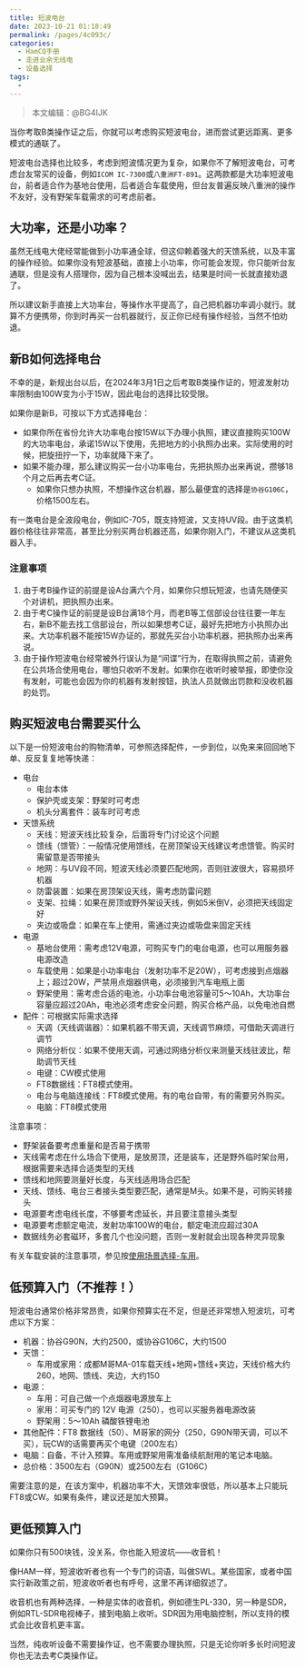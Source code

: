 ```yaml
---
title: 短波电台
date: 2023-10-21 01:18:49
permalink: /pages/4c093c/
categories:
  - HamCQ手册
  - 走进业余无线电
  - 设备选择
tags:
  - 
---
```


> 本文编辑：@BG4IJK

当你考取B类操作证之后，你就可以考虑购买短波电台，进而尝试更远距离、更多模式的通联了。

短波电台选择也比较多，考虑到短波情况更为复杂，如果你不了解短波电台，可考虑台友常买的设备，例如`ICOM IC-7300`或`八重洲FT-891`。这两款都是大功率短波电台，前者适合作为基地台使用，后者适合车载使用，但台友普遍反映八重洲的操作不友好，没有野架车载需求的可考虑前者。

## 大功率，还是小功率？

虽然无线电大佬经常能做到小功率通全球，但这仰赖着强大的天馈系统，以及丰富的操作经验。如果你没有短波基础，直接上小功率，你可能会发现，你只能听台友通联，但是没有人搭理你，因为自己根本没喊出去，结果是时间一长就直接劝退了。

所以建议新手直接上大功率台，等操作水平提高了，自己把机器功率调小就行。就算不方便携带，你到时再买一台机器就行，反正你已经有操作经验，当然不怕劝退。

## 新B如何选择电台

不幸的是，新规出台以后，在2024年3月1日之后考取B类操作证的，短波发射功率限制由100W变为小于15W，因此电台的选择比较受限。

如果你是新B，可按以下方式选择电台：

* 如果你所在省份允许大功率电台按15W以下办理小执照，建议直接购买100W的大功率电台，承诺15W以下使用，先把地方的小执照办出来。实际使用的时候，把旋扭拧一下，功率就降下来了。
* 如果不能办理，那么建议购买一台小功率电台，先把执照办出来再说，攒够18个月之后再去考C证。
  * 如果你只想办执照，不想操作这台机器，那么最便宜的选择是`协谷G106C`，价格1500左右。

有一类电台是全波段电台，例如IC-705，既支持短波，又支持UV段。由于这类机器价格往往非常高，甚至比分别买两台机器还高，如果你刚入门，不建议从这类机器入手。

### 注意事项

1. 由于考B操作证的前提是设A台满六个月，如果你只想玩短波，也请先随便买个对讲机，把执照办出来。
2. 由于考C操作证的前提是设B台满18个月，而老B等工信部设台往往要一年左右，新B不能去找工信部设台，所以如果想考C证，最好先把地方小执照办出来。大功率机器不能按15W办证的，那就先买台小功率机器，把执照办出来再说。
3. 由于操作短波电台经常被外行误认为是“间谍”行为，在取得执照之前，请避免在公共场合使用电台，哪怕只收听不发射。如果你在收听时被举报，即使你没有发射，可能也会因为你的机器有发射按钮，执法人员就做出罚款和没收机器的处罚。

## 购买短波电台需要买什么

以下是一份短波电台的购物清单，可参照选择配件，一步到位，以免来来回回地下单、反反复复地等快递：

* 电台
  * 电台本体
  * 保护壳或支架：野架时可考虑
  * 机头分离套件：装车时可考虑
* 天馈系统
  * 天线：短波天线比较复杂，后面将专门讨论这个问题
  * 馈线（馈管）：一般情况使用馈线，在房顶架设天线建议考虑馈管。购买时需留意是否带接头
  * 地网：与UV段不同，短波天线必须要匹配地网，否则驻波很大，容易损坏机器
  * 防雷装置：如果在房顶架设天线，需考虑防雷问题
  * 支架、拉绳：如果在房顶或野外架设天线，例如5米倒V，必须把天线固定好
  * 夹边或吸盘：如果在车上使用，需通过夹边或吸盘来固定天线
* 电源
  * 基地台使用：需考虑12V电源，可购买专门的电台电源，也可以用服务器电源改造
  * 车载使用：如果是小功率电台（发射功率不足20W），可考虑接到点烟器上；超过20W，严禁用点烟器供电，必须接到汽车电瓶上面
  * 野架使用：需考虑合适的电池，小功率台电池容量可5～10Ah，大功率台容量应超过20Ah，电池必须考虑安全问题，购买合格产品，以免电池自燃
* 配件：可根据实际需求选择
  * 天调（天线调谐器）：如果机器不带天调，天线调节麻烦，可借助天调进行调节
  * 网络分析仪：如果不使用天调，可通过网络分析仪来测量天线驻波比，帮助调节天线
  * 电键：CW模式使用
  * FT8数据线：FT8模式使用。
  * 电台与电脑连接线：FT8模式使用。有的电台自带，有的需要另外购买。
  * 电脑：FT8模式使用

注意事项：

* 野架装备要考虑重量和是否易于携带
* 天线需考虑在什么场合下使用，是放房顶，还是装车，还是野外临时架台用，根据需要来选择合适类型的天线
* 馈线和地网要测量好长度，与天线适用场合匹配
* 天线、馈线、电台三者接头类型要匹配，通常是M头。如果不是，可购买转接头
* 电源要考虑电线长度，不够要考虑延长，并且要注意接头类型
* 电源要考虑额定电流，发射功率100W的电台，额定电流应超过30A
* 数据线务必套磁环，多套几个也没问题，否则一发射就会出现各种灵异现象

有关车载安装的注意事项，参见按[使用场景选择-车用](/pages/c18790/)。

## 低预算入门（不推荐！）

短波电台通常价格非常昂贵，如果你预算实在不足，但是还非常想入短波坑，可考虑以下方案：

* 机器：协谷G90N，大约2500，或协谷G106C，大约1500
* 天馈：
  * 车用或家用：成都M哥MA-01车载天线+地网+馈线+夹边，天线价格大约260，地网、馈线、夹边，大约150
* 电源：
  * 车用：可自己做一个点烟器电源放车上
  * 家用：可买专门的 12V 电源（250），也可以买服务器电源改装
  * 野架用：5～10Ah 磷酸铁锂电池
* 其他配件：FT8 数据线（50）、M哥家的网分（250，G90N带天调，可以不买），玩CW的话需要再买个电键（200左右）
* 电脑：自备，不计入预算。车用或野架用需准备续航耐用的笔记本电脑。
* 总价格：3500左右（G90N）或2500左右（G106C）

需要注意的是，在该方案中，机器功率不大，天馈效率很低，所以基本上只能玩FT8或CW。如果有条件，建议还是加大预算。

## 更低预算入门

如果你只有500块钱，没关系，你也能入短波坑——收音机！

像HAM一样，短波收听者也有一个专门的词语，叫做SWL。某些国家，或者中国实行新政策之前，短波收听者也有呼号，这里不再详细叙述了。

收音机也有两种选择，一种是实体的收音机，例如德生PL-330，另一种是SDR，例如RTL-SDR电视棒子，接到电脑上收听。SDR因为用电脑控制，所以支持的模式会比收音机更丰富。

当然，纯收听设备不需要操作证，也不需要办理执照，只是无论你听多长时间短波你也无法去考C类操作证。
